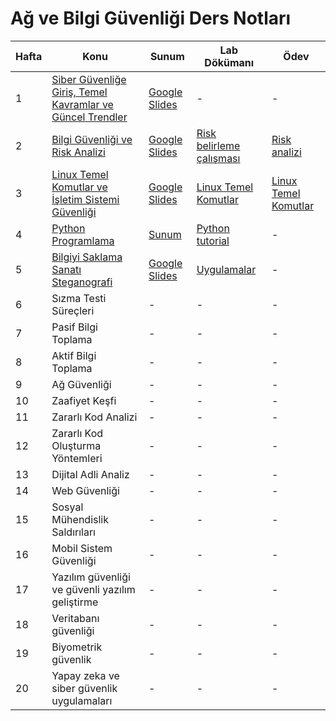 # Ağ ve Bilgi Güvenliği Ders Notları

| Hafta | Konu                                                         | Sunum                                                                                                               | Lab Dökümanı                                           | Ödev                                                     |
|-------|--------------------------------------------------------------|----------------------------------------------------------------------------------------------------------------------|--------------------------------------------------------|----------------------------------------------------------|
| 1     | [Siber Güvenliğe Giriş, Temel Kavramlar ve Güncel Trendler](./1.%20Ders%20-%20Siber%20Güvenliğe%20Giriş%20Temel%20Kavramlar%20ve%20Güncel%20Trendler) | [Google Slides](https://docs.google.com/presentation/d/1xg1YcRaOrPO1yHXBsA_H_cAUzhosSppZYUNV3iQRjYM/edit?usp=sharing) | -                                                      | -                             |
| 2     | [Bilgi Güvenliği ve Risk Analizi](./2.%20Ders%20-%20Bilgi%20Güvenliği%20ve%20Risk%20Analizi)               | [Google Slides](https://docs.google.com/presentation/d/1wnHSr-DJ6VnijIv6k87h9NaRm3w63oHe3AImuJyaEkA/edit?usp=sharing)                                                                                                                     | [Risk belirleme çalışması](./2.%20Ders%20-%20Bilgi%20G%C3%BCvenli%C4%9Fi%20ve%20Risk%20Analizi/Uygulamalar/Uygulama%201-9.%20-%20Risk%20Belirleme%20Tablosu)                                                      | [Risk analizi](./2.%20Ders%20-%20Bilgi%20Güvenliği%20ve%20Risk%20Analizi/Uygulamalar/Uygulama%2010%20-%20Risk%20Analizi%20Oluşturma)                            |
| 3     | [Linux Temel Komutlar ve İşletim Sistemi Güvenliği](./3.%20Ders%20-%20Linux%20Temel%20Komutlar%20ve%20İşletim%20Sistemi%20Güvenliği)                                                | [Google Slides](https://docs.google.com/presentation/d/1SHuK-nbaDMvA02EkB1PWjzJeyZyfZ-5PvnYIBOGRDVI)                                                                                                                    | [Linux Temel Komutlar](./3.%20Ders%20-%20Linux%20Temel%20Komutlar%20ve%20İşletim%20Sistemi%20Güvenliği/Uygulama/Uygulama%20-%20Linux%20Temel%20Komutlar)                                                      | [Linux Temel Komutlar](./3.%20Ders%20-%20Linux%20Temel%20Komutlar%20ve%20İşletim%20Sistemi%20Güvenliği/Uygulama/Ödev%20-%20%20Linux%20Temel%20Komutlar)                                                        |
| 4     | [Python Programlama](./4.%20Ders%20-%20Python%20Programlama)                                                   | [Sunum](./4.%20Ders%20-%20Python%20Programlama/Python%20review%20(cs224n-python-review-2023).pdf)                                                                                                                    | [Python tutorial](https://colab.research.google.com/drive/1tqd0XU7iHkQAXifd261qPox5Be-vG0N4?usp=sharing)                                                      | -                             |
| 5     | [Bilgiyi Saklama Sanatı  Steganografi](./5.%20Ders%20-%20Bilgiyi%20Saklama%20Sanatı%20%20Steganografi)                                                   | [Google Slides](https://docs.google.com/presentation/d/1aO5pROyuWk1zJLXE0w-UAPWVse5kHUUqZ11AyFtbcDI/edit?usp=sharing)                                                                                                                    | [Uygulamalar](./5.%20Ders%20-%20Bilgiyi%20Saklama%20Sanatı%20%20Steganografi/Uygulamalar)                                                      | -                                                        |
| 6     | Sızma Testi Süreçleri                                        | -                                                                                                                    | -                                                      | -                             |
| 7     | Pasif Bilgi Toplama                                          | -                                                                                                                    | -                                                      | -                                                        |
| 8     | Aktif Bilgi Toplama                                          | -                                                                                                                    | -                                                      | -                             |
| 9     | Ağ Güvenliği                                                 | -                                                                                                                    | -                                                      | -                                                        |
| 10    | Zaafiyet Keşfi                                               | -                                                                                                                    | -                                                      | -                             |
| 11    | Zararlı Kod Analizi                                          | -                                                                                                                    | -                                                      | -                                                        |
| 12    | Zararlı Kod Oluşturma Yöntemleri                             | -                                                                                                                    | -                                                      | -                             |
| 13    | Dijital Adli Analiz                                          | -                                                                                                                    | -                                                      | -                                                        |
| 14    | Web Güvenliği                                                | -                                                                                                                    | -                                                      | -                             |
| 15    | Sosyal Mühendislik Saldırıları                               | -                                                                                                                    | -                                                      | -                                                        |
| 16    | Mobil Sistem Güvenliği                                       | -                                                                                                                    | -                                                      | -                             |
| 17    | Yazılım güvenliği ve güvenli yazılım geliştirme              | -                                                                                                                    | -                                                      | -                                                        |
| 18    | Veritabanı güvenliği                                         | -                                                                                                                    | -                                                      | -                           |
| 19    | Biyometrik güvenlik                                          | -                                                                                                                    | -                                                      | -                                                        |
| 20    | Yapay zeka ve siber güvenlik uygulamaları                    | -                                                                                                                    | -                                                      | -                           |

